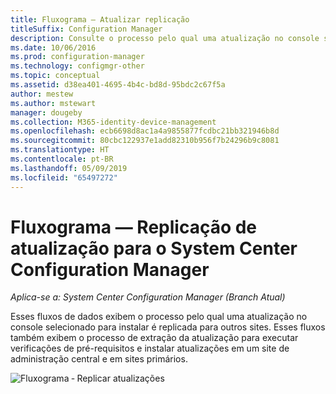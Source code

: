 ```yaml
---
title: Fluxograma — Atualizar replicação
titleSuffix: Configuration Manager
description: Consulte o processo pelo qual uma atualização no console selecionado para instalar é replicada para outros sites.
ms.date: 10/06/2016
ms.prod: configuration-manager
ms.technology: configmgr-other
ms.topic: conceptual
ms.assetid: d38ea401-4695-4b4c-bd8d-95bdc2c67f5a
author: mestew
ms.author: mstewart
manager: dougeby
ms.collection: M365-identity-device-management
ms.openlocfilehash: ecb6698d8ac1a4a9855877fcdbc21bb321946b8d
ms.sourcegitcommit: 80cbc122937e1add82310b956f7b24296b9c8081
ms.translationtype: HT
ms.contentlocale: pt-BR
ms.lasthandoff: 05/09/2019
ms.locfileid: "65497272"
---
```

# <a name="flowchart---update-replication-for-system-center-configuration-manager"></a>Fluxograma — Replicação de atualização para o System Center Configuration Manager

*Aplica-se a: System Center Configuration Manager (Branch Atual)*

Esses fluxos de dados exibem o processo pelo qual uma atualização no console selecionado para instalar é replicada para outros sites. Esses fluxos também exibem o processo de extração da atualização para executar verificações de pré-requisitos e instalar atualizações em um site de administração central e em sites primários.  

 ![Fluxograma ‑ Replicar atualizações](media/Flowchart---Replicate-updates.png)  
